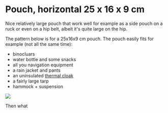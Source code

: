 
# Pouch, horizontal 25 x 16 x 9 cm



Nice relatively large pouch that work well for example as a side pouch on a ruck or even on a hip belt, albeit it's quite large on the hip.

The pattern below is for a 25x16x9 cm pouch. The pouch easily fits for example (not all the same time):

- binocluars
- water bottle and some snacks
- all you navigation equipment
- a rain jacket and pants
- an uninsulated [thermal cloak](../thermal-cloak/thermal-cloak)
- a fairly large tarp
- hammock + suspension


![](pouch-horizontal-25x16x9-cm.svg)


Then what